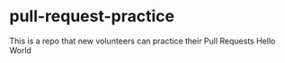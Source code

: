 # pull-request-practice
This is a repo that new volunteers can practice their Pull Requests
Hello World

